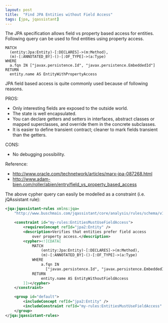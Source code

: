 ```yaml
---
layout: post
title:  "Find JPA Entities without Field Access"
tags: [jpa, jqassistant]
---
```


The JPA specification allows field vs property based access for entities. Following query can be used to find entities using property access.


```
MATCH
  (entity:Jpa:Entity)-[:DECLARES]->(m:Method),
  (m)-[:ANNOTATED_BY]-()-[:OF_TYPE]->(a:Type)
WHERE
  a.fqn IN ["javax.persistence.Id", "javax.persistence.EmbeddedId"]
RETURN
  entity.name AS EntityWithPropertyAccess
```

JPA field based access is quite commonly used because of following reasons.

PROS:

* Only interesting fields are exposed to the outside world.
* The state is well encapsulated.
* You can declare getters and setters in interfaces, abstract classes or mapped superclasses, and override them in the concrete subclasses.
* It is easier to define transient contract; cleaner to mark fields transient than the getters.

CONS:

* No debugging possibility.

Reference:

* http://www.oracle.com/technetwork/articles/marx-jpa-087268.html
* http://www.adam-bien.com/roller/abien/entry/field_vs_property_based_access

The above cypher query can easily be modelled as a constraint (i.e. jQAssistant rule):

```xml
<jqa:jqassistant-rules xmlns:jqa=
	"http://www.buschmais.com/jqassistant/core/analysis/rules/schema/v1.0">

	<constraint id="my-rules:EntitiesMustUseFieldAccess">
		<requiresConcept refId="jpa2:Entity" />
		<description>Verifies that entities prefer field access 
			over property access.</description>
		<cypher><![CDATA[
            MATCH
               	(entity:Jpa:Entity)-[:DECLARES]->(m:Method),
				(m)-[:ANNOTATED_BY]-()-[:OF_TYPE]->(a:Type)
            WHERE 
               	a.fqn IN
				  ["javax.persistence.Id", "javax.persistence.EmbeddedId"]
            RETURN
               	entity.name AS EntityWithoutFieldAccess
        ]]></cypher>
	</constraint>

	<group id="default">
		<includeConcept refId="jpa2:Entity" />
		<includeConstraint refId="my-rules:EntitiesMustUseFieldAccess" />
	</group>
</jqa:jqassistant-rules>
```
